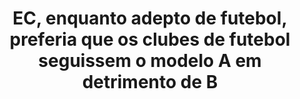 ---
title: "EC, enquanto adepto de futebol, preferia que os clubes de futebol seguissem o modelo A em detrimento de B"
infoslide: "O Clube A é um clube controlado pelos seus adeptos, com um passado glorioso mas com pouco sucesso desportivo recente e com alguma falta de dinheiro. Apesar disso, respeita as tradições do que deve ser um clube de futebol, tendo uma grande massa adepta no seu apoio.

O Clube B foi comprado por um grupo de investidores liderado pelo fundo soberano da Arábia Saudita, de forma a criar uma super-equipa capaz de competir no topo da sua liga e por várias competições internacionais. Isto implica um investimento volumoso por parte do fundo, muito superior a qualquer equipa do seu campeonato"
round: "Round 2"
weight: 2
videos: []
tags: ['Sports']
layout: "motion"
categories: ["motions"]
---